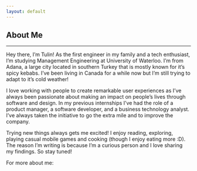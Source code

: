 ```yaml
---
layout: default
---
```


## About Me

* * *

Hey there, I’m Tulin! As the first engineer in my family and a tech enthusiast, I’m studying Management Engineering at University of Waterloo. I’m from Adana, a large city located in southern Turkey that is mostly known for it’s spicy kebabs. I’ve been living in Canada for a while now but I’m still trying to adapt to it’s cold weather!


I love working with people to create remarkable user experiences as I’ve always been passionate about making an impact on people’s lives through software and design. In my previous internships I’ve had the role of a product manager, a software developer, and a business technology analyst. I’ve always taken the initiative to go the extra mile and to improve the company.


Trying new things always gets me excited! I enjoy reading, exploring, playing casual mobile games and cooking (though I enjoy eating more :D). The reason I’m writing is because I’m a curious person and I love sharing my findings. So stay tuned!

For more about me:

<a href="mailto:tulinakdogan@hotmail.com" class="icon"><i title="Email" class="fa fa-envelope"></i></a> &nbsp;
<a href="https://linkedin.com/in/tulinakdogan" class="icon"><i title="LinkedIn" class="fa fa-linkedin-square"></i></a> &nbsp;
<a href="https://github.com/tulinn" class="icon"><i title="Github" class="fa fa-github"></i></a> &nbsp;
<a href="#" class="icon"><i title="Resume" class="fa fa-file-text" style="font-size:25px;"></i></a> &nbsp;




